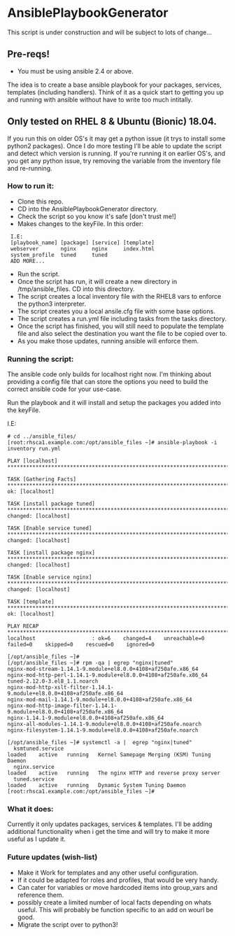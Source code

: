# AnsiblePlaybookGenerator
This script is under construction and will be subject to lots of change...

## Pre-reqs!
 * You must be using ansible 2.4 or above.

The idea is to create a base ansible playbook for your packages, services, templates (including handlers). Think of it as a quick start to getting you up and running with ansible without have to write too much intitally.

## Only tested on RHEL 8 & Ubuntu (Bionic) 18.04.
If you run this on older OS's it may get a python issue (it trys to install some python2 packages). Once I do more testing I'll be able to update the script and detect which version is running. If you're running it on earlier OS's, and you get any python issue, try removing the variable from the inventory file and re-running.

### How to run it:
 * Clone this repo.
 * CD into the AnsiblePlaybookGenerator directory.
 * Check the script so you know it's safe [don't trust me!]
 * Makes changes to the keyFile. In this order:
````
 I.E:
 [playbook_name] [package] [service] [template]
 webserver       nginx     nginx     index.html
 system_profile  tuned     tuned
 ADD MORE...
````
 * Run the script.
 * Once the script has run, it will create a new directory in /tmp/ansible_files. CD into this directory.
 * The script creates a local inventory file with the RHEL8 vars to enforce the python3 interpreter.
 * The script creates you a local ansile.cfg file with some base options.
 * The script creates a run.yml file including tasks from the tasks directory.
 * Once the script has finished, you will still need to populate the template file and also select the destination you want the file to be copied over to.
 * As you make those updates, running ansible will enforce them.
 
### Running the script:
The ansible code only builds for localhost right now. I'm thinking about providing a config file that can store the options you need to build the correct ansible code for your use-case.

Run the playbook and it will install and setup the packages you added into the keyFile.

I.E:
````
# cd ../ansible_files/
[root:rhsca1.example.com:/opt/ansible_files ~]# ansible-playbook -i inventory run.yml

PLAY [localhost] **********************************************************************************************************************

TASK [Gathering Facts] ****************************************************************************************************************
ok: [localhost]

TASK [install package tuned] **********************************************************************************************************
changed: [localhost]

TASK [Enable service tuned] ***********************************************************************************************************
changed: [localhost]

TASK [install package nginx] **********************************************************************************************************
changed: [localhost]

TASK [Enable service nginx] ***********************************************************************************************************
changed: [localhost]

TASK [template] ***********************************************************************************************************************
ok: [localhost]

PLAY RECAP ****************************************************************************************************************************
localhost                  : ok=6    changed=4    unreachable=0    failed=0    skipped=0    rescued=0    ignored=0

[/opt/ansible_files ~]#
[/opt/ansible_files ~]# rpm -qa | egrep "nginx|tuned"
nginx-mod-stream-1.14.1-9.module+el8.0.0+4108+af250afe.x86_64
nginx-mod-http-perl-1.14.1-9.module+el8.0.0+4108+af250afe.x86_64
tuned-2.12.0-3.el8_1.1.noarch
nginx-mod-http-xslt-filter-1.14.1-9.module+el8.0.0+4108+af250afe.x86_64
nginx-mod-mail-1.14.1-9.module+el8.0.0+4108+af250afe.x86_64
nginx-mod-http-image-filter-1.14.1-9.module+el8.0.0+4108+af250afe.x86_64
nginx-1.14.1-9.module+el8.0.0+4108+af250afe.x86_64
nginx-all-modules-1.14.1-9.module+el8.0.0+4108+af250afe.noarch
nginx-filesystem-1.14.1-9.module+el8.0.0+4108+af250afe.noarch

[/opt/ansible_files ~]# systemctl -a |  egrep "nginx|tuned"
  ksmtuned.service                                                                                               loaded    active   running   Kernel Samepage Merging (KSM) Tuning Daemon
  nginx.service                                                                                                  loaded    active   running   The nginx HTTP and reverse proxy server
  tuned.service                                                                                                  loaded    active   running   Dynamic System Tuning Daemon
[root:rhsca1.example.com:/opt/ansible_files ~]#                                               
````

### What it does:
Currently it only updates packages, services & templates. I'll be adding additional functionality when i get the time and will try to make it more useful as I update it.

### Future updates (wish-list)

 * Make it Work for templates and any other useful configuration.
 * If it could be adapted for roles and profiles, that would be very handy.
 * Can cater for variables or move hardcoded items into group_vars and reference them.
 * possibly create a limited number of local facts depending on whats useful. This will probably be function specific to an add on wourl be good.
 * Migrate the script over to python3!
